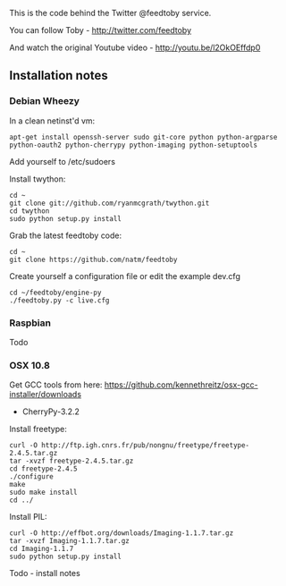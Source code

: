 This is the code behind the Twitter @feedtoby service.

You can follow Toby - http://twitter.com/feedtoby

And watch the original Youtube video - http://youtu.be/l2OkOEffdp0

Installation notes
------------------

### Debian Wheezy

In a clean netinst'd vm:

    apt-get install openssh-server sudo git-core python python-argparse python-oauth2 python-cherrypy python-imaging python-setuptools

Add yourself to /etc/sudoers

Install twython:

    cd ~
    git clone git://github.com/ryanmcgrath/twython.git
    cd twython
    sudo python setup.py install

Grab the latest feedtoby code:

    cd ~
    git clone https://github.com/natm/feedtoby

Create yourself a configuration file or edit the example dev.cfg

    cd ~/feedtoby/engine-py
    ./feedtoby.py -c live.cfg

### Raspbian

Todo

### OSX 10.8

Get GCC tools from here: https://github.com/kennethreitz/osx-gcc-installer/downloads

* CherryPy-3.2.2

Install freetype: 

    curl -O http://ftp.igh.cnrs.fr/pub/nongnu/freetype/freetype-2.4.5.tar.gz
    tar -xvzf freetype-2.4.5.tar.gz
    cd freetype-2.4.5
    ./configure
    make
    sudo make install
    cd ../

Install PIL:

    curl -O http://effbot.org/downloads/Imaging-1.1.7.tar.gz
    tar -xvzf Imaging-1.1.7.tar.gz
    cd Imaging-1.1.7
    sudo python setup.py install
Todo - install notes
